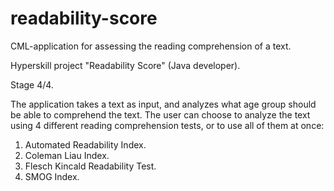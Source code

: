 # readability-score
CML-application for assessing the reading comprehension of a text.

Hyperskill project "Readability Score" (Java developer).

Stage 4/4.

The application takes a text as input, and analyzes what age group should be able to
comprehend the text. 
The user can choose to analyze the text using 4 different reading comprehension tests,
or to use all of them at once:

1. Automated Readability Index.
2. Coleman Liau Index.
3. Flesch Kincald Readability Test.
4. SMOG Index.

